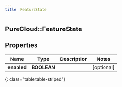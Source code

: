 ```yaml
---
title: FeatureState
---
```

## PureCloud::FeatureState

## Properties

|Name | Type | Description | Notes|
|------------ | ------------- | ------------- | -------------|
| **enabled** | **BOOLEAN** |  | [optional] |
{: class="table table-striped"}


